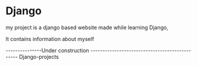 # Django

my project is a django based website made while learning Django, 

It contains information about myself

---------------Under construction -----------------------------------------------
Django-projects
